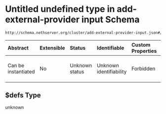 # Untitled undefined type in add-external-provider input Schema

```txt
http://schema.nethserver.org/cluster/add-external-provider-input.json#/$defs
```



| Abstract            | Extensible | Status         | Identifiable            | Custom Properties | Additional Properties | Access Restrictions | Defined In                                                                                            |
| :------------------ | :--------- | :------------- | :---------------------- | :---------------- | :-------------------- | :------------------ | :---------------------------------------------------------------------------------------------------- |
| Can be instantiated | No         | Unknown status | Unknown identifiability | Forbidden         | Allowed               | none                | [add-external-provider-input.json\*](cluster/add-external-provider-input.json "open original schema") |

## $defs Type

unknown
